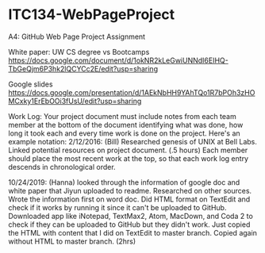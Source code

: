 # ITC134-WebPageProject
A4: GitHub Web Page Project Assignment

White paper: UW CS degree vs Bootcamps
https://docs.google.com/document/d/1okNR2kLeGwiUNNdI6EIHQ-TbGeQjm6P3hk2lQCYCc2E/edit?usp=sharing

Google slides
https://docs.google.com/presentation/d/1AEkNbHH9YAhTQo1R7bPOh3zHOMCxky1ErEbOOi3fUsU/edit?usp=sharing

Work Log: Your project document must include notes from each team member at the bottom of the document identifying what was done, how long it took each and every time work is done on the project.  Here's an example notation:
2/12/2016: (Bill) Researched genesis of UNIX at Bell Labs.  Linked potential resources on project document.  (.5 hours)
Each member should place the most recent work at the top, so that each work log entry descends in chronological order. 

10/24/2019: (Hanna) looked through the information of google doc and white paper that Jiyun uploaded to readme. Researched on other sources. Wrote the information first on word doc. Did HTML format on TextEdit and check if it works by running it since it can't be uploaded to GitHub. Downloaded app like iNotepad, TextMax2, Atom, MacDown, and Coda 2 to check if they can be uploaded to GitHub but they didn't work. Just copied the HTML with content that I did on TextEdit to master branch. Copied again without HTML to master branch. (2hrs)
